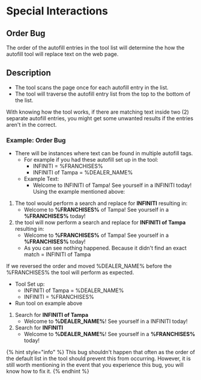 # Special Interactions

## **Order Bug**

The order of the autofill entries in the tool list will determine the how the autofill tool will replace text on the web page.

## Description

* The tool scans the page once for each autofill entry in the list.
* The tool will traverse the autofill entry list from the top to the bottom of the list.

With knowing how the tool works, if there are matching text inside two \(2\) separate autofill entries, you might get some unwanted results if the entries aren't in the correct.

### Example: Order Bug

* There will be instances where text can be found in multiple autofill tags.
  * For example if you had these autofill set up in the tool:
    * INFINITI = %FRANCHISES%
    * INFINITI of Tampa = %DEALER\_NAME%
  * Example Text:
    * Welcome to INFINITI of Tampa! See yourself in a INFINITI today! Using the example mentioned above:

1. The tool would perform a search and replace for **INFINITI** resulting in:
   * Welcome to **%FRANCHISES%** of Tampa! See yourself in a **%FRANCHISES%** today!
2. the tool will now perform a search and replace for **INFINITI of Tampa** resulting in:
   * Welcome to **%FRANCHISES%** of Tampa! See yourself in a **%FRANCHISES%** today!
   * As you can see nothing happened. Because it didn't find an exact match = INFINITI of Tampa

If we reversed the order and moved %DEALER\_NAME% before the %FRANCHISES% the tool will perform as expected.

* Tool Set up:
  * INFINITI of Tampa = %DEALER\_NAME%
  * INFINITI = %FRANCHISES%
* Run tool on example above

1. Search for **INFINITI of Tampa**
   * Welcome to **%DEALER\_NAME%**! See yourself in a INFINITI today!
2. Search for **INFINITI**
   * Welcome to **%DEALER\_NAME%**! See yourself in a **%FRANCHISES%** today!

{% hint style="info" %}
This bug shouldn't happen that often as the order of the default list in the tool should prevent this from occurring.  However, it is still worth mentioning in the event that you experience this bug, you will know how to fix it.
{% endhint %}

